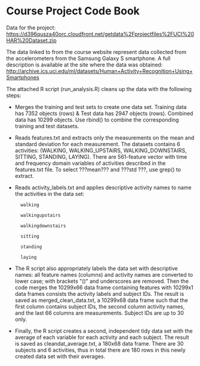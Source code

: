 Course Project Code Book
========================

Data for the project: 
https://d396qusza40orc.cloudfront.net/getdata%2Fprojectfiles%2FUCI%20HAR%20Dataset.zip

The data linked to from the course website represent data collected from the accelerometers from the Samsung Galaxy S smartphone. A full description is available at the site where the data was obtained: 
http://archive.ics.uci.edu/ml/datasets/Human+Activity+Recognition+Using+Smartphones

The attached R script (run_analysis.R) cleans up the data with the following steps:

* Merges the training and test sets to create one data set. Training data has 7352 objects (rows) & Test data has 2947 objects (rows). Combined data has 10299 objects. Use rbind() to combine the corresponding training and test datasets. 

* Reads features.txt and extracts only the measurements on the mean and standard deviation for each measurement. The datasets contains 6 activities: (WALKING, WALKING_UPSTAIRS, WALKING_DOWNSTAIRS, SITTING, STANDING, LAYING). There are 561-feature vector with time and frequency domain variables of activities described in the features.txt file. To select ???mean??? and ???std ???, use grep() to extract.

* Reads activity_labels.txt and applies descriptive activity names to name the activities in the data set:

        walking
        
        walkingupstairs
        
        walkingdownstairs
        
        sitting
        
        standing
        
        laying

* The R script also appropriately labels the data set with descriptive names: all feature names (columns) and activity names are converted to lower case; with brackets "()" and underscores are removed. Then the code merges the 10299x66 data frame containing features with 10299x1 data frames consists the activity labels and subject IDs. The result is saved as merged_clean_data.txt, a 10299x68 data frame such that the first column contains subject IDs, the second column activity names, and the last 66 columns are measurements. Subject IDs are up to 30 only. 

* Finally, the R script creates a second, independent tidy data set with the average of each variable for each activity and each subject. The result is saved as cleandat_average.txt, a 180x68 data frame. There are 30 subjects and 6 activities, thus in total there are 180 rows in this newly created data set with their averages.
